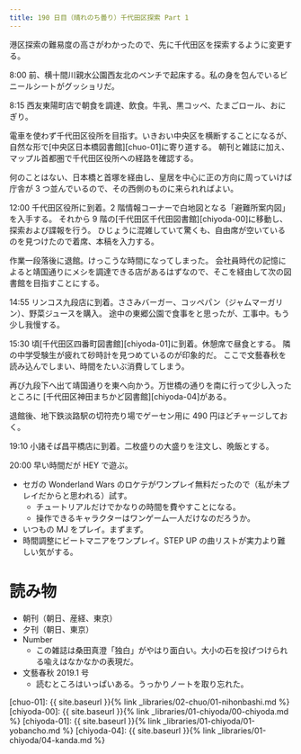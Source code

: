 ```yaml
---
title: 190 日目（晴れのち曇り）千代田区探索 Part 1
---
```


港区探索の難易度の高さがわかったので、先に千代田区を探索するように変更する。

8:00 前、横十間川親水公園西友北のベンチで起床する。私の身を包んでいるビニールシートがグッショリだ。

8:15 西友東陽町店で朝食を調達、飲食。牛乳、黒コッペ、たまごロール、おにぎり。

電車を使わず千代田区役所を目指す。いきおい中央区を横断することになるが、
自然な形で[中央区日本橋図書館][chuo-01]に寄り道する。
朝刊と雑誌に加え、マップル首都圏で千代田区役所への経路を確認する。

何のことはない、日本橋と首塚を経由し、皇居を中心に正の方向に周っていけば庁舎が 3 つ並んでいるので、その西側のものに来られればよい。

12:00 千代田区役所に到着。2 階情報コーナーで白地図となる「避難所案内図」を入手する。
それから 9 階の[千代田区千代田図書館][chiyoda-00]に移動し、探索および諜報を行う。
ひじょうに混雑していて驚くも、自由席が空いているのを見つけたので着席、本稿を入力する。

作業一段落後に退館。けっこうな時間になってしまった。
会社員時代の記憶によると靖国通りにメシを調達できる店があるはずなので、そこを経由して次の図書館を目指すことにする。

14:55 リンコス九段店に到着。ささみバーガー、コッペパン（ジャムマーガリン）、野菜ジュースを購入。
途中の東郷公園で食事をと思ったが、工事中。もう少し我慢する。

15:30 頃[千代田区四番町図書館][chiyoda-01]に到着。休憩席で昼食とする。
隣の中学受験生が疲れて砂時計を見つめているのが印象的だ。
ここで文藝春秋を読み込んでしまい、時間をたいぶ消費してしまう。

再び九段下へ出て靖国通りを東へ向かう。万世橋の通りを南に行って少し入ったところに
[千代田区神田まちかど図書館][chiyoda-04]がある。

退館後、地下鉄淡路駅の切符売り場でゲーセン用に 490 円ほどチャージしておく。

19:10 小諸そば昌平橋店に到着。二枚盛りの大盛りを注文し、晩飯とする。

20:00 早い時間だが HEY で遊ぶ。

* セガの Wonderland Wars のロケテがワンプレイ無料だったので（私が未プレイだからと思われる）試す。
  * チュートリアルだけでかなりの時間を費やすことになる。
  * 操作できるキャラクターはワンゲーム一人だけなのだろうか。
* いつもの MJ をプレイ。まずまず。
* 時間調整にビートマニアをワンプレイ。STEP UP の曲リストが実力より難しい気がする。

# 読み物

* 朝刊（朝日、産経、東京）
* 夕刊（朝日、東京）
* Number
  * この雑誌は桑田真澄「独白」がやはり面白い。大小の石を投げつけられる喩えはなかなかの表現だ。
* 文藝春秋 2019.1 号
  * 読むところはいっぱいある。うっかりノートを取り忘れた。

[chuo-01]: {{ site.baseurl }}{% link _libraries/02-chuo/01-nihonbashi.md %}
[chiyoda-00]: {{ site.baseurl }}{% link _libraries/01-chiyoda/00-chiyoda.md %}
[chiyoda-01]: {{ site.baseurl }}{% link _libraries/01-chiyoda/01-yobancho.md %}
[chiyoda-04]: {{ site.baseurl }}{% link _libraries/01-chiyoda/04-kanda.md %}
